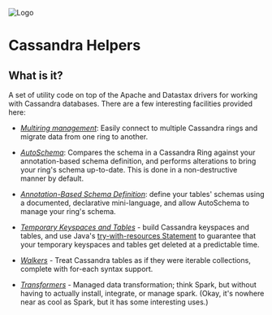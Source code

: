 ![Logo](https://www.clearcapital.com/wp-content/uploads/2015/02/Clear-Capital@2x.png)
# Cassandra Helpers

## What is it?

A set of utility code on top of the Apache and Datastax drivers for
working with Cassandra databases. There are a few interesting
facilities provided here:

- [*Multiring management*](multiring-management.md): Easily connect to
multiple Cassandra rings and migrate data from one ring to another.

- [*AutoSchema*](autoschema): Compares the schema in a Cassandra Ring
against your annotation-based schema definition, and performs
alterations to bring your ring's schema up-to-date. This is done in a
non-destructive manner by default.

- [*Annotation-Based Schema Definition*](annotation-schema): define
your tables' schemas using a documented, declarative mini-language,
and allow AutoSchema to manage your ring's schema.

- [*Temporary Keyspaces and Tables*](raii) - build Cassandra keyspaces
and tables, and use Java's
[try-with-resources Statement](https://docs.oracle.com/javase/tutorial/essential/exceptions/tryResourceClose.html)
to guarantee that your temporary keyspaces and tables get deleted at a
predictable time.

- [*Walkers*](walkers) - Treat Cassandra tables as if they were
  iterable collections, complete with for-each syntax support.

- [*Transformers*](transformers) - Managed data transformation; think
  Spark, but without having to actually install, integrate, or manage
  spark. (Okay, it's nowhere near as cool as Spark, but it has some
  interesting uses.)



